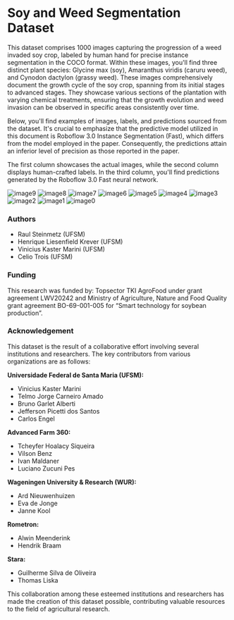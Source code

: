 # Soy and Weed Segmentation Dataset

This dataset comprises 1000 images capturing the progression of a weed invaded soy crop, labeled by human hand for precise instance segmentation in the COCO format. Within these images, you'll find three distinct plant species: Glycine max (soy), Amaranthus viridis (caruru weed), and Cynodon dactylon (grassy weed). These images comprehensively document the  growth cycle of the soy crop, spanning from its initial stages to advanced stages. They showcase various sections of the plantation with varying chemical treatments, ensuring that the growth evolution and weed invasion can be observed in specific areas consistently over time.

Below, you'll find examples of images, labels, and predictions sourced from the dataset. It's crucial to emphasize that the predictive model utilized in this document is Roboflow 3.0 Instance Segmentation (Fast), which differs from the model employed in the paper. Consequently, the predictions attain an inferior level of precision as those reported in the paper.

The first column showcases the actual images, while the second column displays human-crafted labels. In the third column, you'll find predictions generated by the Roboflow 3.0 Fast neural network.

![image9](https://github.com/raulsteinmetz/soy-segmentation-ds/assets/85199336/17954a6b-f280-4fb9-ae15-fdc311027208)
![image8](https://github.com/raulsteinmetz/soy-segmentation-ds/assets/85199336/bdbaee53-3cd0-4f6d-810c-091979534852)
![image7](https://github.com/raulsteinmetz/soy-segmentation-ds/assets/85199336/9cbd5dd9-6889-4a08-a4f9-547f9695e2be)
![image6](https://github.com/raulsteinmetz/soy-segmentation-ds/assets/85199336/67f0ca6f-db65-45f8-a23c-f9755431bc03)
![image5](https://github.com/raulsteinmetz/soy-segmentation-ds/assets/85199336/9a05bbd2-cc46-484c-ab68-44cef084586b)
![image4](https://github.com/raulsteinmetz/soy-segmentation-ds/assets/85199336/8b437a1d-6d92-4834-8683-4e6b2ced72db)
![image3](https://github.com/raulsteinmetz/soy-segmentation-ds/assets/85199336/406b9ae5-6000-4c72-a6f5-1ceae2ce3c95)
![image2](https://github.com/raulsteinmetz/soy-segmentation-ds/assets/85199336/f9e0008a-c299-444a-bc16-0e573c39a646)
![image1](https://github.com/raulsteinmetz/soy-segmentation-ds/assets/85199336/bcecb75b-293e-48d2-988d-20c54b78f389)
![image0](https://github.com/raulsteinmetz/soy-segmentation-ds/assets/85199336/69d3db8d-9b14-4a38-a1f7-dffa6e96aac6)


### Authors

- Raul Steinmetz (UFSM)
- Henrique Liesenfield Krever (UFSM)
- Vinicius Kaster Marini (UFSM)
- Celio Trois (UFSM)

### Funding 

This research was funded by: Topsector TKI AgroFood under grant agreement LWV20242 and Ministry of Agriculture, Nature and Food Quality grant agreement BO-69-001-005 for “Smart technology for soybean production”.

### Acknowledgement

This dataset is the result of a collaborative effort involving several institutions and researchers. The key contributors from various organizations are as follows:

**Universidade Federal de Santa Maria (UFSM):**

- Vinicius Kaster Marini
- Telmo Jorge Carneiro Amado
- Bruno Garlet Alberti
- Jefferson Picetti dos Santos
- Carlos Engel

**Advanced Farm 360:**

- Tcheyfer Hoalacy Siqueira
- Vilson Benz
- Ivan Maldaner
- Luciano Zucuni Pes

**Wageningen University & Research (WUR):**

- Ard Nieuwenhuizen
- Eva de Jonge
- Janne Kool

**Rometron:**

- Alwin Meenderink
- Hendrik Braam

**Stara:**

- Guilherme Silva de Oliveira
- Thomas Liska

This collaboration among these esteemed institutions and researchers has made the creation of this dataset possible, contributing valuable resources to the field of agricultural research.
